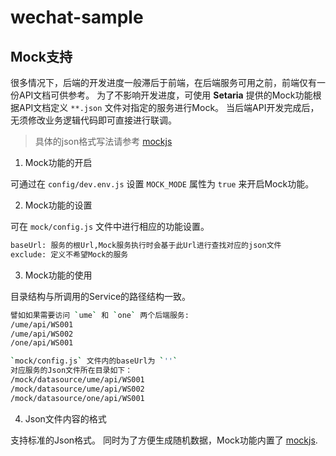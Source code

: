 # wechat-sample

## Mock支持

很多情况下，后端的开发进度一般滞后于前端，在后端服务可用之前，前端仅有一份API文档可供参考。
为了不影响开发进度，可使用 **Setaria** 提供的Mock功能根据API文档定义 `**.json` 文件对指定的服务进行Mock。
当后端API开发完成后，无须修改业务逻辑代码即可直接进行联调。

> 具体的json格式写法请参考 [mockjs](http://mockjs.com/examples.html)

1. Mock功能的开启

可通过在 `config/dev.env.js` 设置 `MOCK_MODE` 属性为 `true` 来开启Mock功能。

2. Mock功能的设置

可在 `mock/config.js` 文件中进行相应的功能设置。
``` bash
baseUrl: 服务的根Url,Mock服务执行时会基于此Url进行查找对应的json文件
exclude: 定义不希望Mock的服务
```

3. Mock功能的使用

目录结构与所调用的Service的路径结构一致。
``` bash
譬如如果需要访问 `ume` 和 `one` 两个后端服务:
/ume/api/WS001
/ume/api/WS002
/one/api/WS001

`mock/config.js` 文件内的baseUrl为 `''`
对应服务的Json文件所在目录如下：
/mock/datasource/ume/api/WS001
/mock/datasource/ume/api/WS002
/mock/datasource/one/api/WS001
```

4. Json文件内容的格式

支持标准的Json格式。
同时为了方便生成随机数据，Mock功能内置了 [mockjs](http://mockjs.com/examples.html).
